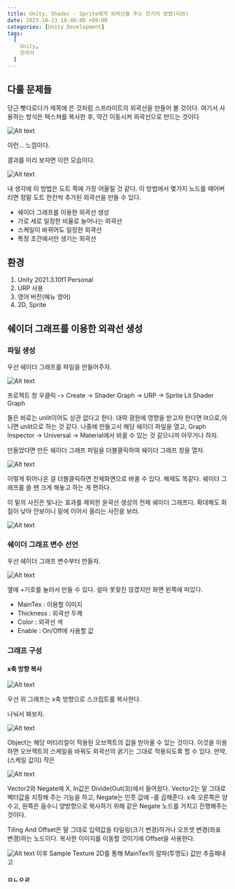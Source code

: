 ```yaml
---
title: Unity, Shader - Sprite에게 외곽선을 주는 한가지 방법(미완)
date: 2023-10-23 18:40:00 +09:00
categories: [Unity Development]
tags:
  [
    Unity,
    한국어
  ]
---
```



## 다룰 문제들
당근 빳다로다가 제목에 쓴 것처럼 스프라이트의 외곽선을 만들어 볼 것이다. 
여기서 사용하는 방식은 텍스쳐를 복사한 후, 약간 이동시켜 외곽선으로 만드는 것이다

![Alt text](image-9.png)

이런... 느낌이다.

결과를 미리 보자면 이런 모습이다.

![Alt text](image-10.png)

내 생각에 이 방법은 도트 쪽에 가장 어울릴 것 같다. 이 방법에서 몇가지 노드를 떼어버리면 정말 도트 한칸씩 추가된 외곽선을 만들 수 있다.

- 쉐이더 그래프를 이용한 외곽선 생성
- 가로 세로 일정한 비율로 늘어나는 외곽선
- 스케일이 바뀌어도 일정한 외곽선
- 특정 조건에서만 생기는 외곽선

## 환경
1. Unity 2021.3.10f1 Personal
2. URP 사용
3. 영어 버전(메뉴 영어)
4. 2D, Sprite

## 쉐이더 그래프를 이용한 외곽선 생성

### 파일 생성
우선 쉐이더 그래프를 파일을 만들어주자.

![Alt text](image.png)

프로젝트 창 우클릭 -> Create -> Shader Graph -> URP -> Sprite Lit Shader Graph

들은 바로는 unlit이어도 상관 없다고 한다. 대략 광원에 영향을 받고자 한다면 lit으로,아니면 unlit으로 하는 것 같다. 나중에 만들고서 해당 쉐이더 파일을 열고, Graph Inspector -> Universal -> Material에서 바꿀 수 있는 것 같으니까 아무거나 하자.

만들었다면 만든 쉐이더 그래프 파일을 더블클릭하여 쉐이더 그래프 창을 열자. 

![Alt text](image-4.png) 

이렇게 튀어나온 걸 더블클릭하면 전체화면으로 바꿀 수 있다. 해제도 똑같다. 쉐이더 그래프를 쓸 땐 크게 해놓고 하는 게 편하다.

이 밑의 사진은 빛나는 효과를 제외한 윤곽선 생성의 전체 쉐이더 그래프다. 확대해도 화질이 낮아 안보이니 밑에 이어서 올리는 사진을 보라. 

![Alt text](image-5.png)

### 쉐이더 그래프 변수 선언
우선 쉐이더 그래프 변수부터 만들자.

![Alt text](image-13.png)

옆에 +기호를 눌러서 만들 수 있다. 설마 못찾진 않겠지만 화면 왼쪽에 떠있다.

- MainTex : 이용할 이미지
- Thickness : 외곽선 두께
- Color : 외곽선 색
- Enable : On/Off에 사용할 값
### 그래프 구성

#### x축 방향 복사
![Alt text](image-8.png)

우선 위 그래프는 x축 방향으로 스크립트를 복사한다. 

나눠서 봐보자.

![Alt text](image-11.png)

Object는 해당 머티리얼이 적용된 오브젝트의 값을 받아올 수 있는 것이다. 이것을 이용하면 오브젝트의 스케일을 바꿔도 외곽선의 굵기는 그대로 적용되도록 할 수 있다.
만약, (스케일 값이) 작은

![Alt text](image-12.png)

Vector2와 Negate에 X, In값은 Divide(Out(3))에서 들어왔다.
Vector2는 말 그대로 벡터값을 지정해 주는 기능을 하고, Negate는 인풋 값에 -를 곱해준다. x축 오른쪽은 양수고, 왼쪽은 음수니 양방향으로 복사하기 위해 같은 Negate 노드를 거치고 진행해주는 것이다.

Tiling And Offset은 말 그대로 입력값을 타일링(크기 변경)하거나 오프셋 변경(좌표 변경)하는 노드이다. 복사한 이미지를 이동할 것이기에 Offset을 사용한다.


![Alt text](image-15.png)
이후 Sample Texture 2D를 통해 MainTex의 알파(투명도) 값만 추출해내고

#### ㅁㄴㅇㄹ




